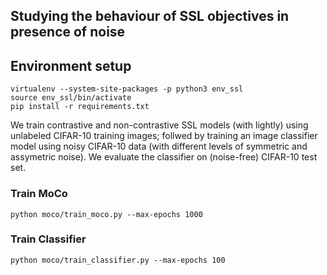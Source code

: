## Studying the behaviour of SSL objectives in presence of noise 

## Environment setup
```
virtualenv --system-site-packages -p python3 env_ssl
source env_ssl/bin/activate
pip install -r requirements.txt
```

We train contrastive and non-contrastive SSL models (with lightly) using unlabeled CIFAR-10 training images; follwed by training an image classifier model using noisy CIFAR-10 data (with different levels of symmetric and assymetric noise). We evaluate the classifier on (noise-free) CIFAR-10 test set.

### Train MoCo 
```
python moco/train_moco.py --max-epochs 1000
```

### Train Classifier
```
python moco/train_classifier.py --max-epochs 100
```

